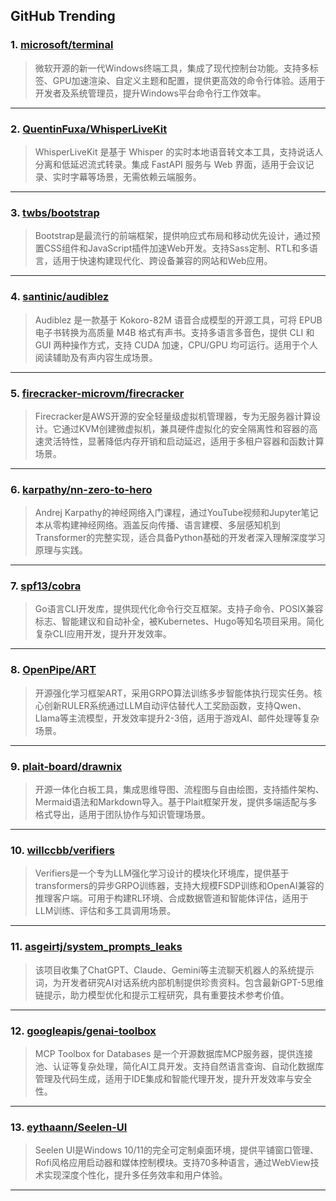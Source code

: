 ## GitHub Trending


### 1. [microsoft/terminal](https://github.com/microsoft/terminal)
> 微软开源的新一代Windows终端工具，集成了现代控制台功能。支持多标签、GPU加速渲染、自定义主题和配置，提供更高效的命令行体验。适用于开发者及系统管理员，提升Windows平台命令行工作效率。
---

### 2. [QuentinFuxa/WhisperLiveKit](https://github.com/QuentinFuxa/WhisperLiveKit)
> WhisperLiveKit 是基于 Whisper 的实时本地语音转文本工具，支持说话人分离和低延迟流式转录。集成 FastAPI 服务与 Web 界面，适用于会议记录、实时字幕等场景，无需依赖云端服务。
---

### 3. [twbs/bootstrap](https://github.com/twbs/bootstrap)
> Bootstrap是最流行的前端框架，提供响应式布局和移动优先设计，通过预置CSS组件和JavaScript插件加速Web开发。支持Sass定制、RTL和多语言，适用于快速构建现代化、跨设备兼容的网站和Web应用。
---

### 4. [santinic/audiblez](https://github.com/santinic/audiblez)
> Audiblez 是一款基于 Kokoro-82M 语音合成模型的开源工具，可将 EPUB 电子书转换为高质量 M4B 格式有声书。支持多语言多音色，提供 CLI 和 GUI 两种操作方式，支持 CUDA 加速，CPU/GPU 均可运行。适用于个人阅读辅助及有声内容生成场景。
---

### 5. [firecracker-microvm/firecracker](https://github.com/firecracker-microvm/firecracker)
> Firecracker是AWS开源的安全轻量级虚拟机管理器，专为无服务器计算设计。它通过KVM创建微虚拟机，兼具硬件虚拟化的安全隔离性和容器的高速灵活特性，显著降低内存开销和启动延迟，适用于多租户容器和函数计算场景。
---

### 6. [karpathy/nn-zero-to-hero](https://github.com/karpathy/nn-zero-to-hero)
> Andrej Karpathy的神经网络入门课程，通过YouTube视频和Jupyter笔记本从零构建神经网络。涵盖反向传播、语言建模、多层感知机到Transformer的完整实现，适合具备Python基础的开发者深入理解深度学习原理与实践。
---

### 7. [spf13/cobra](https://github.com/spf13/cobra)
> Go语言CLI开发库，提供现代化命令行交互框架。支持子命令、POSIX兼容标志、智能建议和自动补全，被Kubernetes、Hugo等知名项目采用。简化复杂CLI应用开发，提升开发效率。
---

### 8. [OpenPipe/ART](https://github.com/OpenPipe/ART)
> 开源强化学习框架ART，采用GRPO算法训练多步智能体执行现实任务。核心创新RULER系统通过LLM自动评估替代人工奖励函数，支持Qwen、Llama等主流模型，开发效率提升2-3倍，适用于游戏AI、邮件处理等复杂场景。
---

### 9. [plait-board/drawnix](https://github.com/plait-board/drawnix)
> 开源一体化白板工具，集成思维导图、流程图与自由绘图，支持插件架构、Mermaid语法和Markdown导入。基于Plait框架开发，提供多端适配与多格式导出，适用于团队协作与知识管理场景。
---

### 10. [willccbb/verifiers](https://github.com/willccbb/verifiers)
> Verifiers是一个专为LLM强化学习设计的模块化环境库，提供基于transformers的异步GRPO训练器，支持大规模FSDP训练和OpenAI兼容的推理客户端。可用于构建RL环境、合成数据管道和智能体评估，适用于LLM训练、评估和多工具调用场景。
---

### 11. [asgeirtj/system_prompts_leaks](https://github.com/asgeirtj/system_prompts_leaks)
> 该项目收集了ChatGPT、Claude、Gemini等主流聊天机器人的系统提示词，为开发者研究AI对话系统内部机制提供珍贵资料。包含最新GPT-5思维链提示，助力模型优化和提示工程研究，具有重要技术参考价值。
---

### 12. [googleapis/genai-toolbox](https://github.com/googleapis/genai-toolbox)
> MCP Toolbox for Databases 是一个开源数据库MCP服务器，提供连接池、认证等复杂处理，简化AI工具开发。支持自然语言查询、自动化数据库管理及代码生成，适用于IDE集成和智能代理开发，提升开发效率与安全性。
---

### 13. [eythaann/Seelen-UI](https://github.com/eythaann/Seelen-UI)
> Seelen UI是Windows 10/11的完全可定制桌面环境，提供平铺窗口管理、Rofi风格应用启动器和媒体控制模块。支持70多种语言，通过WebView技术实现深度个性化，提升多任务效率和用户体验。
---
